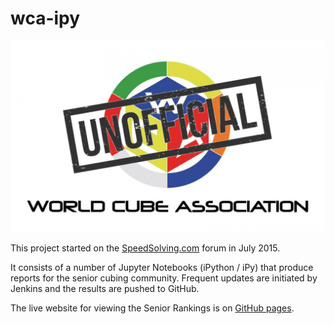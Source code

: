 # wca-ipy

![alt text](docs/img/logo.jpg "logo")

This project started on the [SpeedSolving.com](https://www.speedsolving.com/forum/threads/how-fast-are-the-over-40s-in-competitions.54128/) forum in July 2015.

It consists of a number of Jupyter Notebooks (iPython / iPy) that produce reports for the senior cubing community. Frequent updates are initiated by Jenkins and the results are pushed to GitHub.

The live website for viewing the Senior Rankings is on [GitHub pages](https://logiqx.github.io/wca-ipy/).

